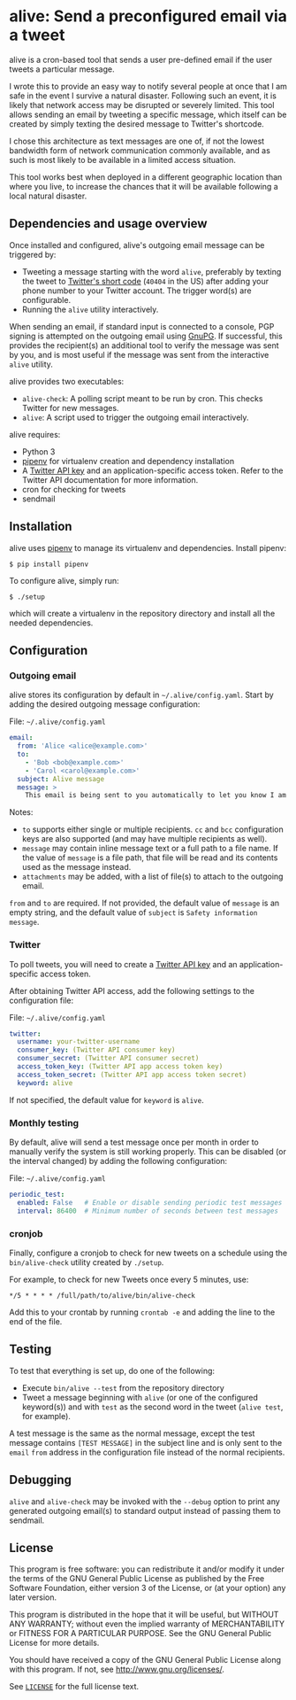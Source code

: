 # alive: Send a preconfigured email via a tweet

alive is a cron-based tool that sends a user pre-defined email if the user
tweets a particular message.

I wrote this to provide an easy way to notify several people at once that I am
safe in the event I survive a natural disaster. Following such an event, it is
likely that network access may be disrupted or severely limited. This tool
allows sending an email by tweeting a specific message, which itself can be
created by simply texting the desired message to Twitter's shortcode.

I chose this architecture as text messages are one of, if not the lowest
bandwidth form of network communication commonly available, and as such is most
likely to be available in a limited access situation.

This tool works best when deployed in a different geographic location than where
you live, to increase the chances that it will be available following a local
natural disaster.

## Dependencies and usage overview

Once installed and configured, alive's outgoing email message can be triggered
by:
* Tweeting a message starting with the word `alive`, preferably by texting the
  tweet to [Twitter's short code][twitter-sms] (`40404` in the US) after adding
  your phone number to your Twitter account. The trigger word(s) are
  configurable.
* Running the `alive` utility interactively.

When sending an email, if standard input is connected to a console, PGP signing
is attempted on the outgoing email using [GnuPG][gnupg]. If successful, this
provides the recipient(s) an additional tool to verify the message was sent by
you, and is most useful if the message was sent from the interactive `alive`
utility.

alive provides two executables:

* `alive-check`: A polling script meant to be run by cron. This checks Twitter
  for new messages.
* `alive`: A script used to trigger the outgoing email interactively.

alive requires:
* Python 3
* [pipenv][pipenv] for virtualenv creation and dependency installation
* A [Twitter API key][twitter-api] and an application-specific access token.
  Refer to the Twitter API documentation for more information.
* cron for checking for tweets
* sendmail

## Installation

alive uses [pipenv][pipenv] to manage its virtualenv and dependencies. Install
pipenv:

```shell
$ pip install pipenv
```

To configure alive, simply run:

```shell
$ ./setup
```

which will create a virtualenv in the repository directory and install all the
needed dependencies.

## Configuration

### Outgoing email

alive stores its configuration by default in `~/.alive/config.yaml`. Start by
adding the desired outgoing message configuration:

File: `~/.alive/config.yaml`
```yaml
email:
  from: 'Alice <alice@example.com>'
  to:
    - 'Bob <bob@example.com>'
    - 'Carol <carol@example.com>'
  subject: Alive message
  message: >
    This email is being sent to you automatically to let you know I am safe.
```

Notes:
* `to` supports either single or multiple recipients. `cc` and `bcc`
  configuration keys are also supported (and may have multiple recipients as
  well).
* `message` may contain inline message text or a full path to a file name. If
  the value of `message` is a file path, that file will be read and its contents
  used as the message instead.
* `attachments` may be added, with a list of file(s) to attach to the outgoing
  email.

`from` and `to` are required. If not provided, the default value of `message` is
an empty string, and the default value of `subject` is `Safety information
message`.

### Twitter

To poll tweets, you will need to create a [Twitter API key][twitter-api] and an
application-specific access token.

After obtaining Twitter API access, add the following settings to the
configuration file:

File: `~/.alive/config.yaml`
```yaml
twitter:
  username: your-twitter-username
  consumer_key: (Twitter API consumer key)
  consumer_secret: (Twitter API consumer secret)
  access_token_key: (Twitter API app access token key)
  access_token_secret: (Twitter API app access token secret)
  keyword: alive
```

If not specified, the default value for `keyword` is `alive`.

### Monthly testing

By default, alive will send a test message once per month in order to manually
verify the system is still working properly. This can be disabled (or the
interval changed) by adding the following configuration:

File: `~/.alive/config.yaml`
```yaml
periodic_test:
  enabled: False   # Enable or disable sending periodic test messages
  interval: 86400  # Minimum number of seconds between test messages
```

### cronjob

Finally, configure a cronjob to check for new tweets on a schedule using the
`bin/alive-check` utility created by `./setup`.

For example, to check for new Tweets once every 5 minutes, use:

```
*/5 * * * * /full/path/to/alive/bin/alive-check
```

Add this to your crontab by running `crontab -e` and adding the line to the end
of the file.

## Testing

To test that everything is set up, do one of the following:

* Execute `bin/alive --test` from the repository directory
* Tweet a message beginning with `alive` (or one of the configured keyword(s))
  and with `test` as the second word in the tweet (`alive test`, for example).

A test message is the same as the normal message, except the test message
contains `[TEST MESSAGE]` in the subject line and is only sent to the `email`
`from` address in the configuration file instead of the normal recipients.

## Debugging

`alive` and `alive-check` may be invoked with the `--debug` option to print any
generated outgoing email(s) to standard output instead of passing them to
sendmail.

## License

This program is free software: you can redistribute it and/or modify
it under the terms of the GNU General Public License as published by
the Free Software Foundation, either version 3 of the License, or
(at your option) any later version.

This program is distributed in the hope that it will be useful,
but WITHOUT ANY WARRANTY; without even the implied warranty of
MERCHANTABILITY or FITNESS FOR A PARTICULAR PURPOSE.  See the
GNU General Public License for more details.

You should have received a copy of the GNU General Public License
along with this program.  If not, see <http://www.gnu.org/licenses/>.

See [`LICENSE`](/LICENSE) for the full license text.

[gnupg]: https://www.gnupg.org/
[pipenv]: https://github.com/pypa/pipenv
[twitter-api]: https://apps.twitter.com/
[twitter-sms]: https://help.twitter.com/en/using-twitter/supported-mobile-carriers
